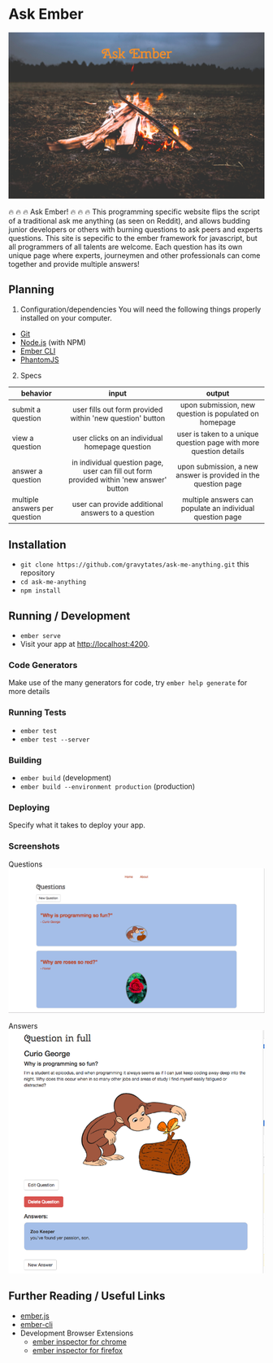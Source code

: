# Ask Ember
![homepage screenshot](/public/assets/images/homescreen.png)

:fire: :fire: :fire: Ask Ember! :fire: :fire: :fire: This programming specific website flips the script of a traditional ask me anything (as seen on Reddit), and allows budding junior developers or others with burning questions to ask peers and experts questions. This site is sepecific to the ember framework for javascript, but all programmers of all talents are welcome. Each question has its own unique page where experts, journeymen and other professionals can come together and provide multiple answers!

## Planning

1. Configuration/dependencies
You will need the following things properly installed on your computer.

* [Git](https://git-scm.com/)
* [Node.js](https://nodejs.org/) (with NPM)
* [Ember CLI](https://ember-cli.com/)
* [PhantomJS](http://phantomjs.org/)

2. Specs

| behavior |  input   |  output  |
|----------|:--------:|:--------:|
|submit a question|user fills out form provided within 'new question' button|upon submission, new question is populated on homepage|
|view a question|user clicks on an individual homepage question|user is taken to a unique question page with more question details|
|answer a question|in individual question page, user can fill out form provided within 'new answer' button|upon submission, a new answer is provided in the question page|
|multiple answers per question|user can provide additional answers to a question|multiple answers can populate an individual question page|


## Installation

* `git clone https://github.com/gravytates/ask-me-anything.git` this repository
* `cd ask-me-anything`
* `npm install`

## Running / Development

* `ember serve`
* Visit your app at [http://localhost:4200](http://localhost:4200).

### Code Generators

Make use of the many generators for code, try `ember help generate` for more details

### Running Tests

* `ember test`
* `ember test --server`

### Building

* `ember build` (development)
* `ember build --environment production` (production)

### Deploying

Specify what it takes to deploy your app.

### Screenshots
Questions
![questions screenshot](/public/assets/images/questions.png)

Answers
![answers screenshot](/public/assets/images/answers.png)


## Further Reading / Useful Links

* [ember.js](http://emberjs.com/)
* [ember-cli](https://ember-cli.com/)
* Development Browser Extensions
  * [ember inspector for chrome](https://chrome.google.com/webstore/detail/ember-inspector/bmdblncegkenkacieihfhpjfppoconhi)
  * [ember inspector for firefox](https://addons.mozilla.org/en-US/firefox/addon/ember-inspector/)
